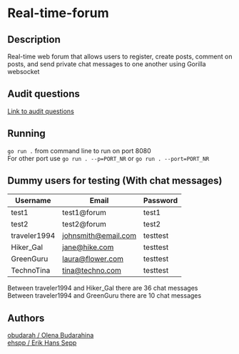 # Real-time-forum

## Description
Real-time web forum that allows users to register, create posts, comment on posts, and send private chat messages to one another using Gorilla websocket

## Audit questions
[Link to audit questions](https://01.kood.tech/git/root/public/src/branch/master/subjects/real-time-forum/audit)

## Running

`go run .` from command line to run on port 8080  
For other port use `go run . --p=PORT_NR` or `go run . --port=PORT_NR`

## Dummy users for testing (With chat messages)

| Username | Email | Password |
| ----------- | ----------- | ----------- |
| test1 | test1@forum | test1 |
| test2 | test2@forum | test2 |
| traveler1994 |johnsmith@email.com | testtest |
| Hiker_Gal | jane@hike.com | testtest |
| GreenGuru | laura@flower.com | testtest |
| TechnoTina | tina@techno.com | testtest |

Between traveler1994 and Hiker_Gal there are 36 chat messages  
Between traveler1994 and GreenGuru there are 10 chat messages

## Authors
[obudarah / Olena Budarahina](https://01.kood.tech/git/obudarah)  
[ehspp / Erik Hans Sepp](https://01.kood.tech/git/ehspp)